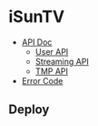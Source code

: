 # iSunTV #

* [API Doc](https://bitbucket.org/tidenet/isuntv-gateway/wiki/browse/API%20Doc)
    * [User API](https://bitbucket.org/tidenet/isuntv-gateway/wiki/API%20Doc/Stream_API(no.1XX))
    * [Streaming API](https://bitbucket.org/tidenet/isuntv-gateway/wiki/API%20Doc/Stream_API(no.1XX))
    * [TMP API](https://bitbucket.org/tidenet/isuntv-gateway/wiki/API%20Doc/TMP_API(no.1XXX))
* [Error Code](https://bitbucket.org/tidenet/isuntv-gateway/wiki/Error)

## Deploy ##
